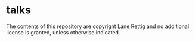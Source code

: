 # talks

The contents of this repository are copyright Lane Rettig and no additional license is granted, unless otherwise indicated.
